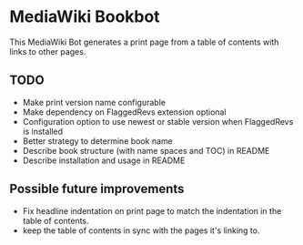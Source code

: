 # MediaWiki Bookbot
This MediaWiki Bot generates a print page from a table of contents with links to other pages.

## TODO
- Make print version name configurable
- Make dependency on FlaggedRevs extension optional
- Configuration option to use newest or stable version when FlaggedRevs is installed
- Better strategy to determine book name
- Describe book structure (with name spaces and TOC) in README
- Describe installation and usage in README
 

## Possible future improvements
- Fix headline indentation on print page to match the indentation in the table of contents.
- keep the table of contents in sync with the pages it's linking to.




